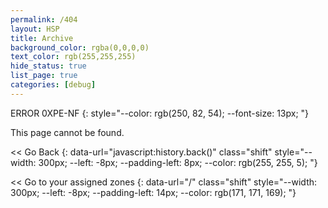 ```yaml
---
permalink: /404
layout: HSP
title: Archive
background_color: rgba(0,0,0,0)
text_color: rgb(255,255,255)
hide_status: true
list_page: true
categories: [debug]
---
```


ERROR 0XPE-NF
{: style="--color: rgb(250, 82, 54); --font-size: 13px; "}

This page cannot be found.

\<< Go Back
{: data-url="javascript:history.back()" class="shift" style="--width: 300px; --left: -8px; --padding-left: 8px; --color: rgb(255, 255, 5); "}

\<< Go to your assigned zones
{: data-url="/" class="shift" style="--width: 300px; --left: -8px; --padding-left: 14px; --color: rgb(171, 171, 169); "}